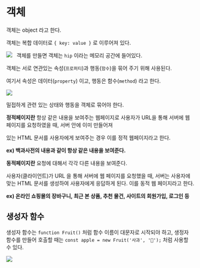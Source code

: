 # 객체

객체는 object 라고 한다.

객체는 복합 데이터로 `{ key: value }` 로 이루어져 있다.

![](https://i.esdrop.com/d/f/YYnCCNI1Zm/zI56fNR0SN.png)
&nbsp;
객체를 만들면 객체는 `hip` 이라는 메모리 공간에 들어있다.

객체는 서로 연관있는 속성(`프로퍼티`)과 행동(`함수`)을 묶어 주기 위해 사용된다.

여기서 속성은 데이터(`property`) 이고, 행동은 함수(`method`) 라고 한다.

![ ](https://i.esdrop.com/d/f/YYnCCNI1Zm/XQmg1txY2F.png)

밀접하게 관련 있는 상태와 행동을 객체로 묶어야 한다.

**정적페이지란** 항상 같은 내용을 보여주는 웹페이지로 사용자가 URL을 통해 서버에 웹 페이지를 요청하였을 때, 서버 안에 이미 만들어져

있는 HTML 문서를 사용자에게 보여주는 경우 이를 정적 웹페이지라고 한다.

**ex) 백과사전의 내용과 같이 항상 같은 내용을 보여준다.**

**동적페이지란** 요청에 대해서 각각 다른 내용을 보여준다.

사용자(클라이언트)가 URL 을 통해 서버에 웹 페이지를 요청했을 때, 서버는 사용자에 맞는 HTML 문서를 생성하여 사용자에게 응답하게 된다. 이를 동적 웹 페이지라고 한다.

**ex) 온라인 쇼핑몰의 장바구니, 최근 본 상품, 추천 물건, 사이트의 회원가입, 로그인 등**

## 생성자 함수

생성자 함수는 `function Fruit()` 처럼 함수 이름이 대문자로 시작되야 하고, 생정자 함수를 만들어 호출할 때는 `const apple = new Fruit('사과', '🍎');` 처럼 사용할 수 있다.

![](https://i.esdrop.com/d/f/YYnCCNI1Zm/pGmfGcjVnn.png)
